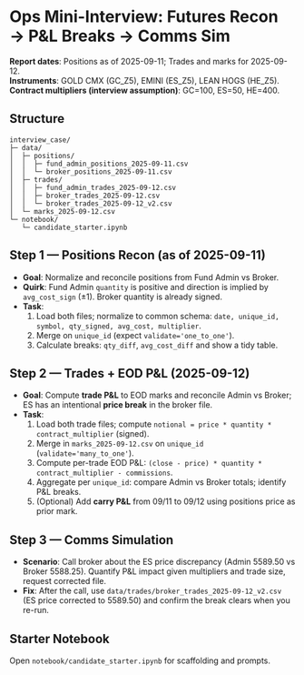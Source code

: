 
# Ops Mini-Interview: Futures Recon → P&L Breaks → Comms Sim

**Report dates**: Positions as of 2025-09-11; Trades and marks for 2025-09-12.  
**Instruments**: GOLD CMX (GC_Z5), EMINI (ES_Z5), LEAN HOGS (HE_Z5).  
**Contract multipliers (interview assumption)**: GC=100, ES=50, HE=400.

## Structure
```
interview_case/
├─ data/
│  ├─ positions/
│  │  ├─ fund_admin_positions_2025-09-11.csv
│  │  └─ broker_positions_2025-09-11.csv
│  ├─ trades/
│  │  ├─ fund_admin_trades_2025-09-12.csv
│  │  ├─ broker_trades_2025-09-12.csv
│  │  └─ broker_trades_2025-09-12_v2.csv
│  └─ marks_2025-09-12.csv
└─ notebook/
   └─ candidate_starter.ipynb
```

## Step 1 — Positions Recon (as of 2025-09-11)
- **Goal**: Normalize and reconcile positions from Fund Admin vs Broker.
- **Quirk**: Fund Admin `quantity` is positive and direction is implied by `avg_cost_sign` (±1). Broker quantity is already signed.
- **Task**:
  1. Load both files; normalize to common schema: `date, unique_id, symbol, qty_signed, avg_cost, multiplier`.
  2. Merge on `unique_id` (expect `validate='one_to_one'`).
  3. Calculate breaks: `qty_diff`, `avg_cost_diff` and show a tidy table.

## Step 2 — Trades + EOD P&L (2025-09-12)
- **Goal**: Compute **trade P&L** to EOD marks and reconcile Admin vs Broker; ES has an intentional **price break** in the broker file.
- **Task**:
  1. Load both trade files; compute `notional = price * quantity * contract_multiplier` (signed).
  2. Merge in `marks_2025-09-12.csv` on `unique_id` (`validate='many_to_one'`).
  3. Compute per-trade EOD P&L: `(close - price) * quantity * contract_multiplier - commissions`.
  4. Aggregate per `unique_id`: compare Admin vs Broker totals; identify P&L breaks.
  5. (Optional) Add **carry P&L** from 09/11 to 09/12 using positions price as prior mark.

## Step 3 — Comms Simulation
- **Scenario**: Call broker about the ES price discrepancy (Admin 5589.50 vs Broker 5588.25). Quantify P&L impact given multipliers and trade size, request corrected file.
- **Fix**: After the call, use `data/trades/broker_trades_2025-09-12_v2.csv` (ES price corrected to 5589.50) and confirm the break clears when you re-run.

## Starter Notebook
Open `notebook/candidate_starter.ipynb` for scaffolding and prompts.
